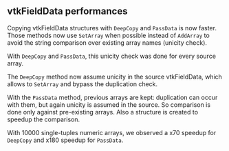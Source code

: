 ## vtkFieldData performances

Copying vtkFieldData structures with `DeepCopy` and `PassData` is now faster.
Those methods now use `SetArray` when possible instead of `AddArray`
to avoid the string comparison over existing array names (unicity check).

With `DeepCopy` and `PassData`, this unicity check was done for every source array.

The `DeepCopy` method now assume unicity in the source vtkFieldData, which allows
to `SetArray` and bypass the duplication check.

With the `PassData` method, previous arrays are kept: duplication can occur with them,
but again unicity is assumed in the source. So comparison is done only against
pre-existing arrays. Also a structure is created to speedup the comparison.

With 10000 single-tuples numeric arrays, we observed a x70 speedup for `DeepCopy`
and x180 speedup for `PassData`.
